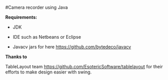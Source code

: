 #Camera recorder using Java

**Requirements:**

* JDK

* IDE such as Netbeans or Eclipse 

* Javacv jars for here https://github.com/bytedeco/javacv

**Thanks to**

TableLayout team https://github.com/EsotericSoftware/tablelayout for their efforts to make design easier with swing.




